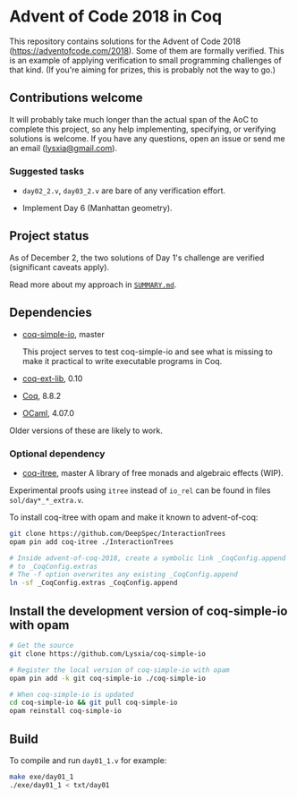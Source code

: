 Advent of Code 2018 in Coq
==========================

This repository contains solutions for the Advent of Code 2018
(https://adventofcode.com/2018). Some of them are formally verified.
This is an example of applying verification to small programming
challenges of that kind.
(If you're aiming for prizes, this is probably not the way to go.)

Contributions welcome
---------------------

It will probably take much longer than the actual span of the AoC to
complete this project, so any help implementing, specifying, or verifying
solutions is welcome. If you have any questions, open an issue or send
me an email (lysxia@gmail.com).

### Suggested tasks

- `day02_2.v`, `day03_2.v` are bare of any verification effort.

- Implement Day 6 (Manhattan geometry).

Project status
--------------

As of December 2, the two solutions of Day 1's challenge are
verified (significant caveats apply).

Read more about my approach in [`SUMMARY.md`](./SUMMARY.md).

Dependencies
------------

- [coq-simple-io](https://github.com/Lysxia/coq-simple-io), master

    This project serves to test coq-simple-io and see what is missing to
    make it practical to write executable programs in Coq.

- [coq-ext-lib](https://github.com/coq-ext-lib/coq-ext-lib), 0.10

- [Coq](https://coq.inria.fr/), 8.8.2

- [OCaml](https://ocaml.org), 4.07.0

Older versions of these are likely to work.

### Optional dependency

- [coq-itree](https://github.com/DeepSpec/InteractionTrees), master
  A library of free monads and algebraic effects (WIP).

Experimental proofs using `itree` instead of `io_rel` can be found in
files `sol/day*_*_extra.v`.

To install coq-itree with opam and make it known to advent-of-coq:

```sh
git clone https://github.com/DeepSpec/InteractionTrees
opam pin add coq-itree ./InteractionTrees

# Inside advent-of-coq-2018, create a symbolic link _CoqConfig.append
# to _CoqConfig.extras
# The -f option overwrites any existing _CoqConfig.append
ln -sf _CoqConfig.extras _CoqConfig.append
```

Install the development version of coq-simple-io with opam
----------------------------------------------------------

```sh
# Get the source
git clone https://github.com/Lysxia/coq-simple-io

# Register the local version of coq-simple-io with opam
opam pin add -k git coq-simple-io ./coq-simple-io

# When coq-simple-io is updated
cd coq-simple-io && git pull coq-simple-io
opam reinstall coq-simple-io
```

Build
-----

To compile and run `day01_1.v` for example:

```sh
make exe/day01_1
./exe/day01_1 < txt/day01
```

